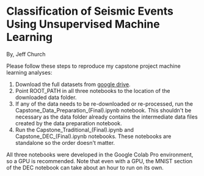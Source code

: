 # Classification of Seismic Events Using Unsupervised Machine Learning
By, Jeff Church

Please follow these steps to reproduce my capstone project machine learning analyses:
1. Download the full datasets from [google drive](https://drive.google.com/drive/folders/1-Eex84NC7S8D0qj-rliZ34Xw5-PKQuaS?usp=sharing).
2. Point ROOT_PATH in all three notebooks to the location of the downloaded data folder.
3. If any of the data needs to be re-downloaded or re-processed, run the Capstone_Data_Preparation_(Final).ipynb notebook.  This shouldn't be necessary as the data folder already contains the intermediate data files created by the data preparation notebook.
4. Run the Capstone_Traditional_(Final).ipynb and Capstone_DEC_(Final).ipynb notebooks.  These notebooks are standalone so the order doesn't matter.

All three notebooks were developed in the Google Colab Pro environment, so a GPU is recommended.  Note that even with a GPU, the MNIST section of the DEC notebook can take about an hour to run on its own.
